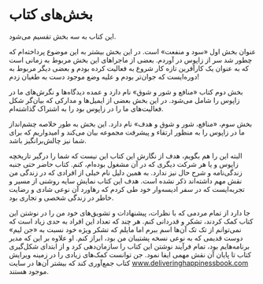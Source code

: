 # بخش‌های کتاب

این کتاب به سه بخش تقسیم می‌شود.

عنوان بخش اول «سود و منفعت» است. در این بخش بیشتر به این موضوع پرداخته‌ام که چطور شد سر از زاپوس در آوردم. بعضی از ماجراهای این بخش مربوط به زمانی است که به عنوان یک کارآفرین تازه کار شروع به فعالیت کرده بودم و بعضی دیگر مربوط به دوره‌ایست که جوان‌تر بودم و علیه وضع موجود دست به طغیان زدم!

بخش دوم کتاب «منافع و شور و شوق» نام دارد و  عمده دیدگاه‌ها و نگرش‌های ما در زاپوس را شامل می‌شود. در این بخش بعضی از ایمیل‌ها و مدارکی که بیان‌گر شکل فعالیت‌های ما را در زاپوس بود را به اشتراک گذاشته‌ام.

بخش سوم، «منافع، شور و شوق و هدف» نام دارد. این بخش به طور خلاصه چشم‌انداز ما در زاپوس را به منظور ارتقاء و پیشرفت مجموعه بیان می‌کند و امیدواریم که برای شما نیز چالش‌برانگیز باشد.

البته این را هم بگویم، هدف از نگارش این کتاب این نیست که شما را درگیر تاریخچه زاپوس و یا هر شرکت دیگری که در آن مشغول بوده‌ام، کنم. کتاب حاضر حتی جنبه زندگی‌نامه و شرح حال نیز ندارد. به همین دلیل نام خیلی از افرادی که در زندگی من نقش مهم داشته‌اند ذکر نشده است. هدف این کتاب نمایش سایه روشنی از مسیر و تجربه‌ایست که در سفر ادیسه‌وار خود طی کردم که رهاورد آن نوعی شادی و رضایت خاطر در زندگی شخصی و تجاری بود.

جا دارد از تمام مردمی که با نظرات، پیشنهادات و تشویق‌های خود من را در نوشتن این کتاب کمک کردند، تشکر و قدردانی کنم. هر چند که تعداد این افراد به حدی زیاد است که نمی‌توانم از تک تک آن‌ها اسم ببرم اما مایلم که تشکر ویژه خود نسبت به «جن لیم» دوست قدیمی‌ که به نوعی نسخه پشتیبان من بود، ابراز کنم. او علاوه بر این که مدیر برنامه‌هایم بود، تمام فرآیند نوشتن این کتاب را سازمان‌دهی کرد و از ابتدای شکل‌گیری کتاب تا پایان آن نقش مهمی ایفا نمود. جن توانست کمک‌های زیادی را در زمینه ویرایش کتاب جمع‌آوری کند که بیشتر آن‌ها در سایت www.deliveringhappinessbook.com موجود هستند.
